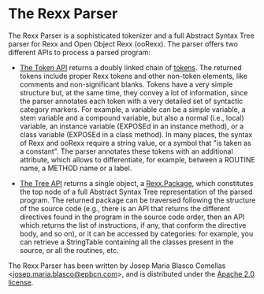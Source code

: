 # The Rexx Parser

The Rexx Parser is a sophisticated tokenizer and a full Abstract Syntax Tree parser 
for Rexx and Open Object Rexx (ooRexx). The parser offers two different APIs to process a parsed program:

* [The Token API](TokenAPI.md) returns a doubly linked chain of [tokens](Token.md).
  The returned tokens include proper Rexx tokens and other non-token elements, like comments
  and non-significant blanks. Tokens have a very simple structure but, at the same time,
  they convey a lot of information, since the parser annotates each token with a very
  detailed set of syntactic category markers. For example, a variable can be a simple variable,
  a stem variable and a compound variable, but also a normal (i.e.,
  local) variable, an instance variable (EXPOSEd in an instance method), or a class
  variable (EXPOSEd in a class method). In many places, the syntax of Rexx and ooRexx
  require a string value, or a symbol that "is taken as a constant". The parser
  annotates these tokens with an additional attribute, which allows to differentiate,
  for example, between a ROUTINE name, a METHOD name or a label.

* [The Tree API](TreeAPI.md) returns a single object, a [Rexx.Package](classes/Rexx.Package.md),
  which constitutes the top node of a full Abstract Syntax Tree representation of the parsed program.
  The returned package can be traversed following the structure of the source code (e.g.,
  there is an API that returns the different directives found in the program in the
  source code order, then an API which returns the list of instructions, if any, that
  conform the directive body, and so on), or it can be accessed by categories: for example,
  you can retrieve a StringTable containing all the classes present in the source,
  or all the routines, etc.

The Rexx Parser has been written by Josep Maria Blasco Comellas &lt;josep.maria.blasco@epbcn.com&gt;,
and is distributed under the [Apache 2.0 license](LICENSE).
